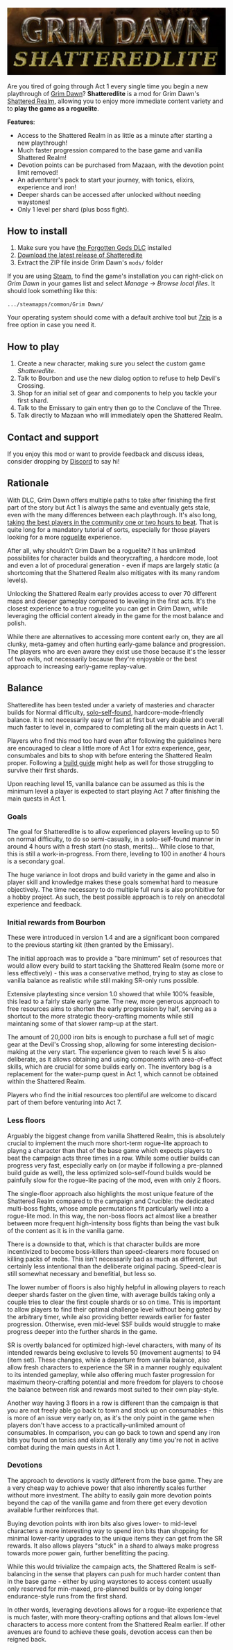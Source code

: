 ![Logo](image/logo.medium.jpg)

Are you tired of going through Act 1 every single time you begin a new playthrough of [Grim Dawn](https://www.grimdawn.com)? **Shatteredlite** is a mod for Grim Dawn's [Shattered Realm](https://grimdawn.fandom.com/wiki/The_Shattered_Realm), allowing you to enjoy more immediate content variety and to **play the game as a roguelite**.

**Features**:

* Access to the Shattered Realm in as little as a minute after starting a new playthrough!
* Much faster progression compared to the base game and vanilla Shattered Realm!
* Devotion points can be purchased from Mazaan, with the devotion point limit removed!
* An adventurer's pack to start your journey, with tonics, elixirs, experience and iron!
* Deeper shards can be accessed after unlocked without needing waystones!
* Only 1 level per shard (plus boss fight).

## How to install

1. Make sure you have [the Forgotten Gods DLC](https://grimdawn.fandom.com/wiki/Forgotten_Gods) installed
2. [Download the latest release of Shatteredlite](https://github.com/tukkek/shatteredlite/releases/latest/)
3. Extract the ZIP file inside Grim Dawn's `mods/` folder

If you are using [Steam](https://store.steampowered.com), to find the game's installation you can right-click on *Grim Dawn* in your games list and select *Manage → Browse local files*. It should look something like this:

    .../steamapps/common/Grim Dawn/

Your operating system should come with a default archive tool but [7zip](https://www.7-zip.org/download.html) is a free option in case you need it.

## How to play

1. Create a new character, making sure you select the custom game *Shatteredlite*.
2. Talk to Bourbon and use the new dialog option to refuse to help Devil's Crossing.
3. Shop for an initial set of gear and components to help you tackle your first shard.
4. Talk to the Emissary to gain entry then go to the Conclave of the Three.
5. Talk directly to Mazaan who will immediately open the Shattered Realm.

## Contact and support

If you enjoy this mod or want to provide feedback and discuss ideas, consider dropping by [Discord](https://discord.gg/5sXXcwPCSP) to say hi!

## Rationale

With DLC, Grim Dawn offers multiple paths to take after finishing the first part of the story but Act 1 is always the same and eventually gets stale, even with the many differences between each playthrough. It's also long, [taking the best players in the community one or two hours to beat](https://youtu.be/Uir5qz5UB0I). That is quite long for a mandatory tutorial of sorts, especially for those players looking for a more [roguelite](https://youtu.be/-cu5RkWoW2M) experience.

After all, why shouldn't Grim Dawn be a roguelite? It has unlimited possibilites for character builds and theorycrafting, a hardcore mode, loot and even a lot of procedural generation - even if maps are largely static (a shortcoming that the Shattered Realm also mitigates with its many random levels).

Unlocking the Shattered Realm early provides access to over 70 different maps and deeper gameplay compared to leveling in the first acts. It's the closest experience to a true roguelite you can get in Grim Dawn, while leveraging the official content already in the game for the most balance and polish.

While there are alternatives to accessing more content early on, they are all clunky, meta-gamey and often hurting early-game balance and progression. The players who are even aware they exist use those because it's the lesser of two evils, not necessarily because they're enjoyable or the best approach to increasing early-game replay-value.

## Balance

Shatteredlite has been tested under a variety of masteries and character builds for Normal difficulty, [solo-self-found](https://pathofexile.fandom.com/wiki/Solo_Self-Found), hardcore-mode-friendly balance. It is not necessarily easy or fast at first but very doable and overall much faster to level in, compared to completing all the main quests in Act 1.

Players who find this mod too hard even after following the guidelines here are encouraged to clear a little more of Act 1 for extra experience, gear, consumbales and bits to shop with before entering the Shattered Realm proper. Following a [build guide](https://forums.crateentertainment.com/t/build-compendium-x-forgotten-gods/49673) might help as well for those struggling to survive their first shards.

Upon reaching level 15, vanilla balance can be assumed as this is the minimum level a player is expected to start playing Act 7 after finishing the main quests in Act 1.

### Goals

The goal for Shatteredlite is to allow experienced players leveling up to 50 on normal difficulty, to do so semi-casually, in a solo-self-found manner in around 4 hours with a fresh start (no stash, merits)... While close to that, this is still a work-in-progress. From there, leveling to 100 in another 4 hours is a secondary goal.

The huge variance in loot drops and build variety in the game and also in player skill and knowledge makes these goals somewhat hard to measure objectively. The time necessary to do multiple full runs is also prohibitive for a hobby project. As such, the best possible approach is to rely on anecdotal experience and feedback.

### Initial rewards from Bourbon

These were introduced in version 1.4 and are a significant boon compared to the previous starting kit (then granted by the Emissary).

The initial approach was to provide a "bare minimum" set of resources that would allow every build to start tackling the Shattered Realm (some more or less effectively) - this was a conservative method, trying to stay as close to vanilla balance as realistic while still making SR-only runs possible.

Extensive playtesting since version 1.0 showed that while 100% feasible, this lead to a fairly stale early game. The new, more generous approach to free resources aims to shorten the early progression by half, serving as a shortcut to the more strategic theory-crafting moments while still maintaning some of that slower ramp-up at the start.

The amount of 20,000 iron bits is enough to purchase a full set of magic gear at the Devil's Crossing shop, allowing for some interesting decision-making at the very start. The experience given to reach level 5 is also deliberate, as it allows obtaining and using components with area-of-effect skills, which are crucial for some builds early on. The inventory bag is a replacement for the water-pump quest in Act 1, which cannot be obtained within the Shattered Realm.

Players who find the initial resources too plentiful are welcome to discard part of them before venturing into Act 7.

### Less floors

Arguably the biggest change from vanilla Shattered Realm, this is absolutely crucial to implement the much more short-term rogue-lite approach to playng a character than that of the base game which expects players to beat the campaign acts three times in a row. While some outlier builds can progress very fast, especially early on (or maybe if following a pre-planned build guide as well), the less optimized solo-self-found builds would be painfully slow for the rogue-lite pacing of the mod, even with only 2 floors.

The single-floor approach also highlights the most unique feature of the Shattered Realm compared to the campaign and Crucible: the dedicated multi-boss fights, whose ample permutations fit particularly well into a rogue-lite mod. In this way, the non-boss floors act almost like a breather between more frequent high-intensity boss fights than being the vast bulk of the content as it is in the vanilla game.

There is a downside to that, which is that character builds are more incentivized to become boss-killers than speed-clearers more focused on killing packs of mobs. This isn't necessarily bad as much as different, but certainly less intentional than the deliberate original pacing. Speed-clear is still somewhat necessary and benefitial, but less so.

The lower number of floors is also highly helpful in allowing players to reach deeper shards faster on the given time, with average builds taking only a couple tries to clear the first couple shards or so on time. This is important to allow players to find their optimal challenge level without being gated by the arbitrary timer, while also providing better rewards earlier for faster progression. Otherwise, even mid-level SSF builds would struggle to make progress deeper into the further shards in the game.

SR is overtly balanced for optimized high-level characters, with many of its intended rewards being exclusive to levels 50 (movement augments) to 94 (item set). These changes, while a departure from vanilla balance, also allow fresh characters to experience the SR in a manner roughly equivalent to its intended gameplay, while also offering much faster progression for maximum theory-crafting potential and more freedom for players to choose the balance between risk and rewards most suited to their own play-style.

Another way having 3 floors in a row is different than the campaign is that you are not freely able go back to town and stock up on consumables - this is more of an issue very early on, as it's the only point in the game when players don't have access to a practically-unlimited amount of consumables. In comparison, you can go back to town and spend any iron bits you found on tonics and elixirs at literally any time you're not in active combat during the main quests in Act 1.

### Devotions

The approach to devotions is vastly different from the base game. They are a very cheap way to achieve power that also inherently scales further without more investment. The abilty to easily gain more devotion points beyond the cap of the vanilla game and from there get every devotion available further reinforces that.

Buying devotion points with iron bits also gives lower- to mid-level characters a more interesting way to spend iron bits than shopping for minimal lower-rarity upgrades to the unique items they can get from the SR rewards. It also allows players "stuck" in a shard to always make progress towards more power gain, further benefitting the pacing.

While this would trivialize the campaign acts, the Shattered Realm is self-balancing in the sense that players can push for much harder content than in the base game - either by using waystones to access content usually only reserved for min-maxed, pre-planned builds or by doing longer endurance-style runs from the first shard.

In other words, leveraging devotions allows for a rogue-lite experience that is much faster, with more theory-crafting options and that allows low-level characters to access more content from the Shattered Realm earlier. If other avenues are found to achieve these goals, devotion access can then be reigned back.
